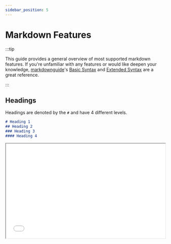 ```yaml
---
sidebar_position: 5
---
```


# Markdown Features

:::tip

This guide provides a general overview of most supported markdown features.
If you're unfamiliar with any features or would like deepen your knowledge, 
[markdownguide](https://www.markdownguide.org/)'s 
[Basic Syntax](https://www.markdownguide.org/basic-syntax/) and 
[Extended Syntax](https://www.markdownguide.org/extended-syntax/) are a great reference.

:::

## Headings

Headings are denoted by the `#` and have 4 different levels.

```md
# Heading 1
## Heading 2
### Heading 3
#### Heading 4
```

<iframe src="/reveal.js-master/headings.html" height="300" width="100%"/>

## Emphasis

To make text italic use `*`, for bold use `**` and strikethrough `~~` around the text.

```md
### Emphasis

Normal

*Italic*

**Bold**

~~Strikethrough~~
```

<iframe src="/reveal.js-master/emphasis.html" height="300" width="100%"/>

## Code

To denote inline code enclose it with single backticks, `` `example` `` and multi-line code with triple backticks, `` ```example``` ``.

``````md
### Code

This is inline `code`.

```python
print("This is multi-line code!")

bbt = ["Sheldon", "Leonard", "Penny", "Howard", "Raj"]
for i in bbt:
    print(i)
```
``````

<iframe src="/reveal.js-master/code.html" height="300" width="100%"/>

### Individual lines

To step through individual lines use `[x|y-z]`.

``````md
### Step through lines

```python[1|3-5]
print("This is multi-line code!")

bbt = ["Sheldon", "Leonard", "Penny", "Howard", "Raj"]
for i in bbt:
    print(i)
```

---

### Show lines

Use `,` instead of `|` to show individual lines.

```python[1, 3]
print("Important!")
print("Not important!")
print("Important!")
```
``````

<iframe src="/reveal.js-master/individual-lines.html" height="300" width="100%"/>


## Lists

Ordered lists are denoted by a number followed by a period, while unordered list are denoted by a `-`.

```md
### Ordered list
1. Sheldon Cooper
2. Leonard Hofstadter
3. Penny

---

### Unordered list
- Howard Wolowitz
- Raj Koothrappali

---

### Combination
1. Sheldon Cooper
    - Amy Farrah Fowler
2. Leonard Hofstadter
    - Penny
```

<iframe src="/reveal.js-master/lists.html" height="300" width="100%"/>

## Tables

To create a table, use three or more hyphens `---` to create each column’s header, and use pipes `|` to separate each column.

```md
### Tables

| Syntax      | Description |
| ----------- | ----------- |
| Header      | Title       |
| Paragraph   | Text        |
```

<iframe src="/reveal.js-master/tables.html" height="300" width="100%"/>

## Blockquotes

A blockquote is denoted by `>` at the beginning of the paragraph.

```md
### Blockquote

> I'm The Most Non-Competitive. So I Win.
>
> -Peter Griffin

Normal text.
```

<iframe src="/reveal.js-master/blockquotes.html" height="300" width="100%"/>

## Horizontal Rules

To create an horizontal rule use three or more, `***` or `___`.

```md
### Horizontal Rules

Text 1
***
Text 2
___
Text3
```

<iframe src="/reveal.js-master/horizontal-rules.html" height="300" width="100%"/>

